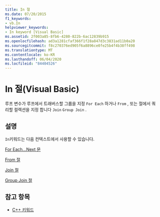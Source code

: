 ```yaml
---
title: In 절
ms.date: 07/20/2015
f1_keywords:
- vb.In
helpviewer_keywords:
- In keyword [Visual Basic]
ms.assetid: 2f003a85-8fb6-4280-822b-6ac12839b915
ms.openlocfilehash: ad3a1281cfaf366f1f28a847d3c3831ad11b0a20
ms.sourcegitcommit: f8c270376ed905f6a8896ce0fe25b4f4b38ff498
ms.translationtype: MT
ms.contentlocale: ko-KR
ms.lasthandoff: 06/04/2020
ms.locfileid: "84404526"
---
```

# <a name="in-clause-visual-basic"></a>In 절(Visual Basic)
루프 변수가 루프에서 트래버스할 그룹을 지정 `For Each` 하거나 `From` , 또는 절에서 쿼리할 컬렉션을 지정 합니다 `Join` `Group Join` .  
  
## <a name="remarks"></a>설명  
 `In`키워드는 다음 컨텍스트에서 사용할 수 있습니다.  
  
 [For Each...Next 문](for-each-next-statement.md)  
  
 [From 절](../queries/from-clause.md)  
  
 [Join 절](../queries/join-clause.md)  
  
 [Group Join 절](../queries/group-join-clause.md)  
  
## <a name="see-also"></a>참고 항목

- [C++ 키워드](../keywords/index.md)
